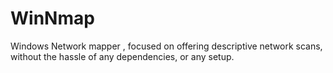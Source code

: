 # WinNmap
Windows Network mapper , focused on offering descriptive network scans, without the hassle of any dependencies, or any setup.

